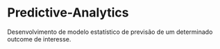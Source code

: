 # Predictive-Analytics
Desenvolvimento de modelo estatístico de previsão de um determinado outcome de interesse.
